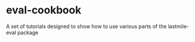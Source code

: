 # eval-cookbook
A set of tutorials designed to show how to use various parts of the lastmile-eval package
